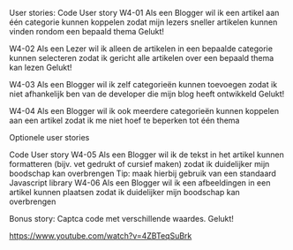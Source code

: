 User stories:
Code
User story
W4-01
Als een Blogger wil ik een artikel aan één categorie kunnen koppelen zodat mijn lezers sneller artikelen kunnen vinden rondom een bepaald thema
Gelukt!

W4-02
Als een Lezer wil ik alleen de artikelen in een bepaalde categorie kunnen selecteren zodat ik gericht alle artikelen over een bepaald thema kan lezen
Gelukt!

W4-03
Als een Blogger wil ik zelf categorieën kunnen toevoegen zodat ik niet afhankelijk ben van de developer die mijn blog heeft ontwikkeld
Gelukt!

W4-04
Als een Blogger wil ik ook meerdere categorieën kunnen koppelen aan een artikel zodat ik me niet hoef te beperken tot één thema

Optionele user stories

Code
User story
W4-05
Als een Blogger wil ik de tekst in het artikel kunnen formatteren (bijv. vet gedrukt of cursief maken) zodat ik duidelijker mijn boodschap kan overbrengen
Tip: maak hierbij gebruik van een standaard Javascript library
W4-06
Als een Blogger wil ik een afbeeldingen in een artikel kunnen plaatsen zodat ik duidelijker mijn boodschap kan overbrengen

Bonus story:
Captca code met verschillende waardes.
Gelukt! 


https://www.youtube.com/watch?v=4ZBTeqSuBrk

